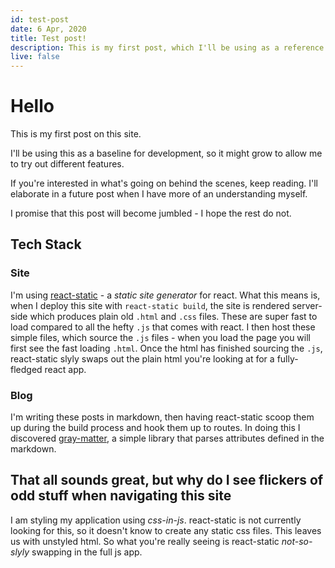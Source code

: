```yaml
---
id: test-post
date: 6 Apr, 2020
title: Test post!
description: This is my first post, which I'll be using as a reference as I work on the site. It might change or disappear but hopefully there will be more to come!
live: false
---
```


# Hello

This is my first post on this site.

I'll be using this as a baseline for development, so it might grow to allow me to try out different features.

If you're interested in what's going on behind the scenes, keep reading. I'll elaborate in a future post when I have more of an understanding myself.

I promise that this post will become jumbled - I hope the rest do not.

## Tech Stack

### Site

I'm using [react-static](https://github.com/react-static/react-static) - a *static site generator* for react. What this means is, when I deploy this site with `react-static build`, the site is rendered server-side which produces plain old `.html` and `.css` files. These are super fast to load compared to all the hefty `.js` that comes with react. I then host these simple files, which source the `.js` files - when you load the page you will first see the fast loading `.html`. Once the html has finished sourcing the `.js`, react-static slyly swaps out the plain html you're looking at for a fully-fledged react app.

### Blog

I'm writing these posts in markdown, then having react-static scoop them up during the build process and hook them up to routes. In doing this I discovered [gray-matter](https://github.com/jonschlinkert/gray-matter), a simple library that parses attributes defined in the markdown.

## That all sounds great, but why do I see flickers of odd stuff when navigating this site

I am styling my application using *css-in-js*. react-static is not currently looking for this, so it doesn't know to create any static css files. This leaves us with unstyled html. So what you're really seeing is react-static *not-so-slyly* swapping in the full js app.
